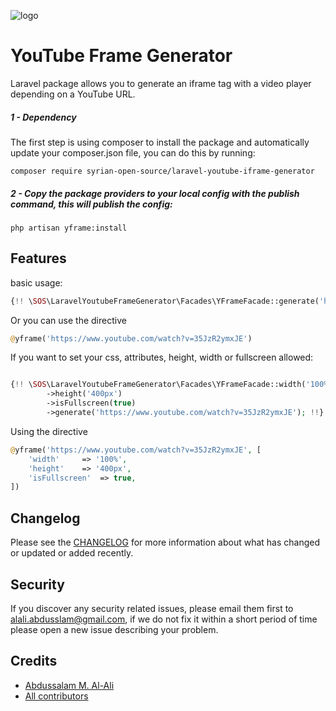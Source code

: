 ![logo](assets/logo.png)

# YouTube Frame Generator
Laravel package allows you to generate an iframe tag with a video player depending on a YouTube URL.

##### 1 - Dependency
The first step is using composer to install the package and automatically update your composer.json file, you can do this by running:

```shell
composer require syrian-open-source/laravel-youtube-iframe-generator
```

##### 2 - Copy the package providers to your local config with the publish command, this will publish the config:
```shell
php artisan yframe:install
```

Features
-----------
basic usage:

```php
{!! \SOS\LaravelYoutubeFrameGenerator\Facades\YFrameFacade::generate('https://www.youtube.com/watch?v=35JzR2ymxJE')!!}

```
Or you can use the directive
```php
@yframe('https://www.youtube.com/watch?v=35JzR2ymxJE')
```

If you want to set your css, attributes, height, width or fullscreen allowed:
```php

{!! \SOS\LaravelYoutubeFrameGenerator\Facades\YFrameFacade::width('100%')
        ->height('400px')
        ->isFullscreen(true)
        ->generate('https://www.youtube.com/watch?v=35JzR2ymxJE'); !!}

```
Using the directive
```php
@yframe('https://www.youtube.com/watch?v=35JzR2ymxJE', [
    'width'     => '100%',
    'height'    => '400px',
    'isFullscreen'  => true,
])

```
Changelog
---------
Please see the [CHANGELOG](https://github.com/syrian-open-source/laravel-youtube-iframe-generator/blob/master/CHANGELOG.md) for more information about what has changed or updated or added recently.

Security
--------
If you discover any security related issues, please email them first to alali.abdusslam@gmail.com, 
if we do not fix it within a short period of time please open a new issue describing your problem. 

Credits
-------
* [Abdussalam M. Al-Ali](https://www.linkedin.com/in/abdussalam-alali/)
* [All contributors](https://github.com/syrian-open-source/laravel-youtube-iframe-generator/graphs/contributors)
